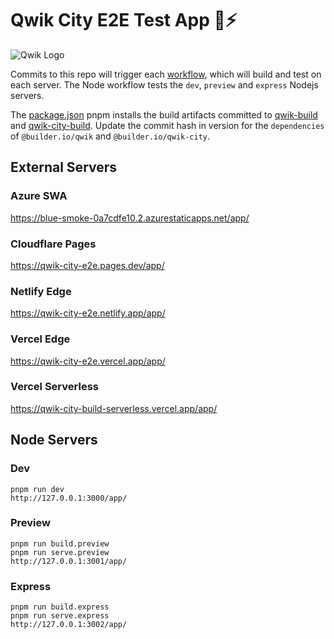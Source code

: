 # Qwik City E2E Test App 🌃⚡️

![Qwik Logo](https://user-images.githubusercontent.com/452425/215131129-0ae8d7d8-3612-4fca-bdba-42137d8da75c.png)

Commits to this repo will trigger each [workflow](https://github.com/QwikDev/qwik-city-e2e/tree/main/.github/workflows), which will build and test on each server. The Node workflow tests the `dev`, `preview` and `express` Nodejs servers.

The [package.json](https://github.com/QwikDev/qwik-city-e2e/blob/main/package.json) pnpm installs the build artifacts committed to [qwik-build](https://github.com/QwikDev/qwik-build) and [qwik-city-build](https://github.com/QwikDev/qwik-city-build). Update the commit hash in version for the `dependencies` of `@builder.io/qwik` and `@builder.io/qwik-city`.

## External Servers

### Azure SWA

https://blue-smoke-0a7cdfe10.2.azurestaticapps.net/app/

### Cloudflare Pages

https://qwik-city-e2e.pages.dev/app/

### Netlify Edge

https://qwik-city-e2e.netlify.app/app/

### Vercel Edge

https://qwik-city-e2e.vercel.app/app/

### Vercel Serverless

https://qwik-city-build-serverless.vercel.app/app/

## Node Servers

### Dev

    pnpm run dev
    http://127.0.0.1:3000/app/

### Preview

    pnpm run build.preview
    pnpm run serve.preview
    http://127.0.0.1:3001/app/

### Express

    pnpm run build.express
    pnpm run serve.express
    http://127.0.0.1:3002/app/
